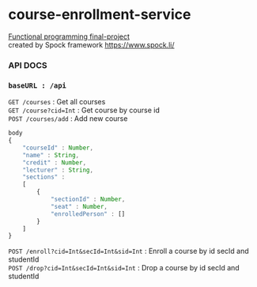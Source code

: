 # course-enrollment-service

<u>Functional programming final-project</u>
<br>
created by Spock framework https://www.spock.li/

### API DOCS

### `baseURL : /api` <br>

`GET /courses` : Get all courses <br>
`GET /course?cid=Int` : Get course by course id <br>
`POST /courses/add` : Add new course <br>

```js
body
{
    "courseId" : Number,
    "name" : String,
    "credit" : Number,
    "lecturer" : String,
    "sections" :
    [
        {
            "sectionId" : Number,
            "seat" : Number,
            "enrolledPerson" : []
        }
    ]
}
```

`POST /enroll?cid=Int&secId=Int&sid=Int` : Enroll a course by id secId and studentId
<br>
`POST /drop?cid=Int&secId=Int&sid=Int` : Drop a course by id secId and studentId
